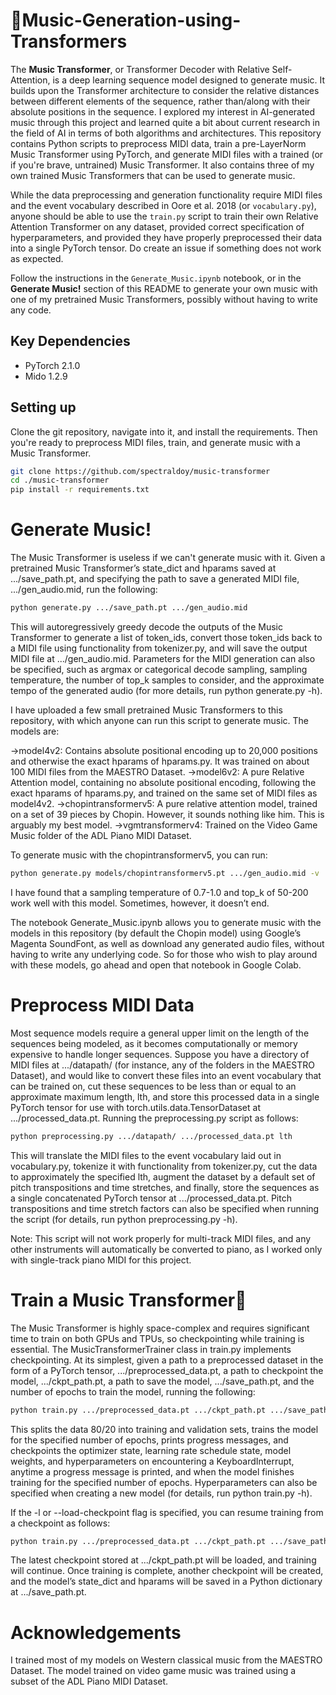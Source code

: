 # 🎵Music-Generation-using-Transformers

The **Music Transformer**, or Transformer Decoder with Relative Self-Attention, is a deep learning sequence model designed to generate music. It builds upon the Transformer architecture to consider the relative distances between different elements of the sequence, rather than/along with their absolute positions in the sequence. I explored my interest in AI-generated music through this project and learned quite a bit about current research in the field of AI in terms of both algorithms and architectures. This repository contains Python scripts to preprocess MIDI data, train a pre-LayerNorm Music Transformer using PyTorch, and generate MIDI files with a trained (or if you're brave, untrained) Music Transformer. It also contains three of my own trained Music Transformers that can be used to generate music.

While the data preprocessing and generation functionality require MIDI files and the event vocabulary described in Oore et al. 2018 (or `vocabulary.py`), anyone should be able to use the `train.py` script to train their own Relative Attention Transformer on any dataset, provided correct specification of hyperparameters, and provided they have properly preprocessed their data into a single PyTorch tensor. Do create an issue if something does not work as expected.

Follow the instructions in the `Generate_Music.ipynb` notebook, or in the **Generate Music!** section of this README to generate your own music with one of my pretrained Music Transformers, possibly without having to write any code.

## Key Dependencies
- PyTorch 2.1.0
- Mido 1.2.9

## Setting up
Clone the git repository, navigate into it, and install the requirements. Then you're ready to preprocess MIDI files, train, and generate music with a Music Transformer.

```bash
git clone https://github.com/spectraldoy/music-transformer
cd ./music-transformer
pip install -r requirements.txt
```

# Generate Music!
The Music Transformer is useless if we can't generate music with it. Given a pretrained Music Transformer’s state_dict and hparams saved at .../save_path.pt, and specifying the path to save a generated MIDI file, .../gen_audio.mid, run the following:
```bash
python generate.py .../save_path.pt .../gen_audio.mid
```
This will autoregressively greedy decode the outputs of the Music Transformer to generate a list of token_ids, convert those token_ids back to a MIDI file using functionality from tokenizer.py, and will save the output MIDI file at .../gen_audio.mid. Parameters for the MIDI generation can also be specified, such as argmax or categorical decode sampling, sampling temperature, the number of top_k samples to consider, and the approximate tempo of the generated audio (for more details, run python generate.py -h).

I have uploaded a few small pretrained Music Transformers to this repository, with which anyone can run this script to generate music. The models are:

->model4v2: Contains absolute positional encoding up to 20,000 positions and otherwise the exact hparams of hparams.py. It was trained on about 100 MIDI files from the MAESTRO Dataset.
->model6v2: A pure Relative Attention model, containing no absolute positional encoding, following the exact hparams of hparams.py, and trained on the same set of MIDI files as model4v2.
->chopintransformerv5: A pure relative attention model, trained on a set of 39 pieces by Chopin. However, it sounds nothing like him. This is arguably my best model.
->vgmtransformerv4: Trained on the Video Game Music folder of the ADL Piano MIDI Dataset.

To generate music with the chopintransformerv5, you can run:
```bash
python generate.py models/chopintransformerv5.pt .../gen_audio.mid -v
```

I have found that a sampling temperature of 0.7-1.0 and top_k of 50-200 work well with this model. Sometimes, however, it doesn’t end.

The notebook Generate_Music.ipynb allows you to generate music with the models in this repository (by default the Chopin model) using Google’s Magenta SoundFont, as well as download any generated audio files, without having to write any underlying code. So for those who wish to play around with these models, go ahead and open that notebook in Google Colab.


# Preprocess MIDI Data
Most sequence models require a general upper limit on the length of the sequences being modeled, as it becomes computationally or memory expensive to handle longer sequences. Suppose you have a directory of MIDI files at .../datapath/ (for instance, any of the folders in the MAESTRO Dataset), and would like to convert these files into an event vocabulary that can be trained on, cut these sequences to be less than or equal to an approximate maximum length, lth, and store this processed data in a single PyTorch tensor for use with torch.utils.data.TensorDataset at .../processed_data.pt. Running the preprocessing.py script as follows:
```bash
python preprocessing.py .../datapath/ .../processed_data.pt lth

```
This will translate the MIDI files to the event vocabulary laid out in vocabulary.py, tokenize it with functionality from tokenizer.py, cut the data to approximately the specified lth, augment the dataset by a default set of pitch transpositions and time stretches, and finally, store the sequences as a single concatenated PyTorch tensor at .../processed_data.pt. Pitch transpositions and time stretch factors can also be specified when running the script (for details, run python preprocessing.py -h).

Note: This script will not work properly for multi-track MIDI files, and any other instruments will automatically be converted to piano, as I worked only with single-track piano MIDI for this project.


# Train a Music Transformer🎵
The Music Transformer is highly space-complex and requires significant time to train on both GPUs and TPUs, so checkpointing while training is essential. The MusicTransformerTrainer class in train.py implements checkpointing. At its simplest, given a path to a preprocessed dataset in the form of a PyTorch tensor, .../preprocessed_data.pt, a path to checkpoint the model, .../ckpt_path.pt, a path to save the model, .../save_path.pt, and the number of epochs to train the model, running the following:

```bash
python train.py .../preprocessed_data.pt .../ckpt_path.pt .../save_path.pt epochs
```


This splits the data 80/20 into training and validation sets, trains the model for the specified number of epochs, prints progress messages, and checkpoints the optimizer state, learning rate schedule state, model weights, and hyperparameters on encountering a KeyboardInterrupt, anytime a progress message is printed, and when the model finishes training for the specified number of epochs. Hyperparameters can also be specified when creating a new model (for details, run python train.py -h).

If the -l or --load-checkpoint flag is specified, you can resume training from a checkpoint as follows:


```bash
python train.py .../preprocessed_data.pt .../ckpt_path.pt .../save_path.pt epochs -l
```

The latest checkpoint stored at .../ckpt_path.pt will be loaded, and training will continue. Once training is complete, another checkpoint will be created, and the model’s state_dict and hparams will be saved in a Python dictionary at .../save_path.pt.

# Acknowledgements
I trained most of my models on Western classical music from the MAESTRO Dataset.
The model trained on video game music was trained using a subset of the ADL Piano MIDI Dataset.






